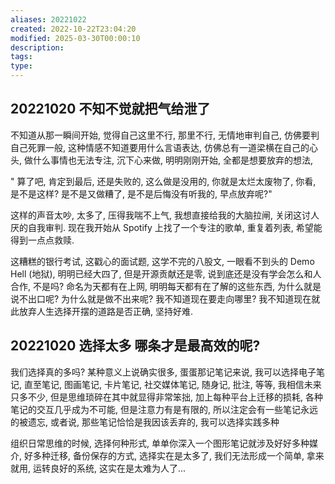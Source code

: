 ```yaml
---
aliases: 20221022
created: 2022-10-22T23:04:20
modified: 2025-03-30T00:00:10
description: 
tags: 
type: 
---
```


## 20221020 不知不觉就把气给泄了

不知道从那一瞬间开始, 觉得自己这里不行, 那里不行, 无情地审判自己, 仿佛要判自己死罪一般, 这种情感不知道要用什么言语表达, 仿佛总有一道梁横在自己的心头, 做什么事情也无法专注, 沉下心来做, 明明刚刚开始, 全都是想要放弃的想法,

" 算了吧, 肯定到最后, 还是失败的, 这么做是没用的, 你就是太烂太废物了, 你看, 是不是这样? 是不是又做糟了, 是不是后悔没有听我的, 早点放弃呢?"

这样的声音太吵, 太多了, 压得我喘不上气, 我想直接给我的大脑拉闸, 关闭这讨人厌的自我审判. 现在我开始从 Spotify 上找了一个专注的歌单, 重复着列表, 希望能得到一点点救赎.

这糟糕的银行考试, 这戳心的面试题, 这学不完的八股文, 一眼看不到头的 Demo Hell (地狱), 明明已经大四了, 但是开源贡献还是零, 说到底还是没有学会怎么和人合作, 不是吗? 命名为天都有在上网, 明明每天都有在了解的这些东西, 为什么就是说不出口呢? 为什么就是做不出来呢? 我不知道现在要走向哪里? 我不知道现在就此放弃人生选择开摆的道路是否正确, 坚持好难.

## 20221020 选择太多 哪条才是最高效的呢?

我们选择真的多吗? 某种意义上说确实很多, 蛋蛋那记笔记来说, 我可以选择电子笔记, 直至笔记, 图画笔记, 卡片笔记, 社交媒体笔记, 随身记, 批注, 等等, 我相信未来只多不少, 但是思维琐碎在其中就显得非常笨拙, 加上每种平台上迁移的损耗, 各种笔记的交互几乎成为不可能, 但是注意力有是有限的, 所以注定会有一些笔记永远的被遗忘, 或者说, 那些笔记恰恰是我因该丢弃的, 我可以选择实践多种

组织日常思维的时候, 选择何种形式, 单单你深入一个图形笔记就涉及好好多种媒介, 好多种迁移, 备份保存的方式, 选择实在是太多了, 我们无法形成一个简单, 拿来就用, 运转良好的系统, 这实在是太难为人了...
